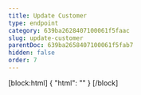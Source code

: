 ```yaml
---
title: Update Customer
type: endpoint
category: 639ba2628407100061f5faac
slug: update-customer
parentDoc: 639ba2658407100061f5fab7
hidden: false
order: 7
---
```

[block:html]
{
  "html": "<style>\n.LanguagePicker-divider { \n  display: none; }\n</style>"
}
[/block]